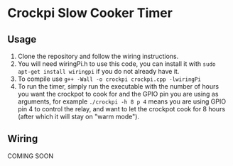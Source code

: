 # Crockpi Slow Cooker Timer
## Usage
1. Clone the repository and follow the wiring instructions.
2. You will need wiringPi.h to use this code, you can install it with `sudo apt-get install wiringpi` if you do not already have it. 
3. To compile use `g++ -Wall -o crockpi crockpi.cpp -lwiringPi`
5. To run the timer, simply run the executable with the number of hours you want the crockpot to cook for and the GPIO pin you are using as arguments, for example `./crockpi -h 8 p 4` means you are using GPIO pin 4 to control the relay, and want to let the crockpot cook for 8 hours (after which it will stay on "warm mode").

## Wiring
COMING SOON
